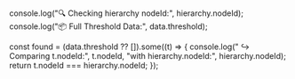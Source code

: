 console.log("🔍 Checking hierarchy nodeId:", hierarchy.nodeId);
console.log("📦 Full Threshold Data:", data.threshold);

const found = (data.threshold ?? []).some((t) => {
  console.log("  ↪️ Comparing t.nodeId:", t.nodeId, "with hierarchy.nodeId:", hierarchy.nodeId);
  return t.nodeId === hierarchy.nodeId;
});